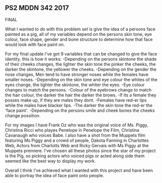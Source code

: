 ## PS2 MDDN 342 2017


FINAL 

What I wanted to do with this problem set is give the idea of a persons face painted as a pig, all of my variables depend on the persons skin tone, eye colour, face shape, gender and bone structure to determine how that face would look with face paint on.

For my final update I've got 9 variables that can be changed to give the face identity. this is how it works:
	-Depending on the persons skintone the shade of their cheeks changes, the lighter the skin tone the pinker the cheeks, the darker the skintone, the yellower the cheeks.
	-Depending on the gender the nose changes, Men tend to have stronger noses while the females have smaller noses.
	-Depending on the skin tone and eye colour the whites of the eyes change, the lighter the skintone, the whiter the eyes.
	-Eye colour changes to match the persons.
	-Colour of the eyebrows change to match the hair colour, the darker the hair the darker the brows.
	-If its a female they posses make up, if they are males they dont.
	-Females have red-er lips while the males have blacker lips.
	-The darker the skin tone the red-er the 'face paint'.
	-Depending on the persons smile and cheek bones the cheeks change possition.

 For my images I have Frank Oz who was the original voice of Ms. Piggy, Christina Ricci who playes Penelope in Penelope the Film, Christina Cavanaugh who voices Babe. I also have a shot from the Muppets film featuring Ms Piggy and a crowd of people, Dakota Fanning in Charlottes Web, Actors from Charlotts Web and Ricky Gervais with Ms Piggy at the Muppets premiere. I've chosen all these photos since the star of my project is the Pig, so picking actors who voiced pigs or acted along side them seemed like the best way to display my work.

 Overall I think I've achieved what I wanted with this project and have been able to portray the idea of face paint onto people.
